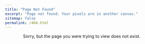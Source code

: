 ```yaml
---
title: "Page Not Found"
excerpt: "Page not found. Your pixels are in another canvas."
sitemap: false
permalink: /404.html
---
```


<center>Sorry, but the page you were trying to view does not exist.</center>
